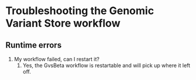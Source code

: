 # Troubleshooting the Genomic Variant Store workflow

## Runtime errors
1. My workflow failed, can I restart it?
   1. Yes, the GvsBeta workflow is restartable and will pick up where it left off.

